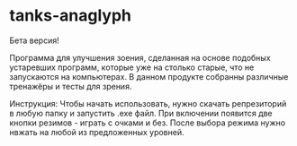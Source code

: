 # tanks-anaglyph

Бета версия!

Программа для улучшения зоения, сделанная на основе подобных устаревших программ, которые уже на столько старые, что не запускаются на компьютерах.
В данном продукте собранны различные тренажёры и тесты для зрения.

Инструкция:
Чтобы начать использовать, нужно скачать репрезиторий в любую папку и запустить .exe файл.
При включении появится две кнопки резимов - играть с очками и без.
После выбора режима нужно нвжать на любой из предложенных уровней.

